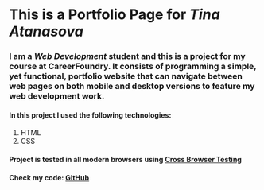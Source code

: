 
# This is a Portfolio Page for *Tina Atanasova*

### I am a *Web Development* student and this is a project for my course at CareerFoundry. It consists of programming a simple, yet functional, portfolio website that can navigate between web pages on both mobile and desktop versions to feature my web development work.

#### In this project I used the following technologies:
1. HTML
2. CSS

#### Project is tested in all modern browsers using <a href=https://smartbear.com/product/bitbar/ target="_blank"> Cross Browser Testing </a>
#### Check my code: <a href=https://github.com/Tinnkie/portfolio-website target="_blank"> GitHub </a>
